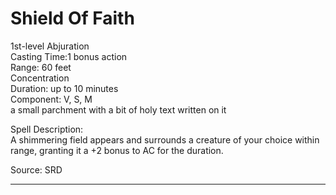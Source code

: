 # Shield Of Faith
1st-level Abjuration<br>
Casting Time:1 bonus action<br>
Range: 60 feet<br>
Concentration<br>
Duration: up to 10 minutes<br>
Component: V, S, M<br>
a small parchment with a bit of holy text written on it

Spell Description:<br>
A shimmering field appears and surrounds a creature of your choice within range, granting it a +2 bonus to AC for the duration.

Source: SRD

---